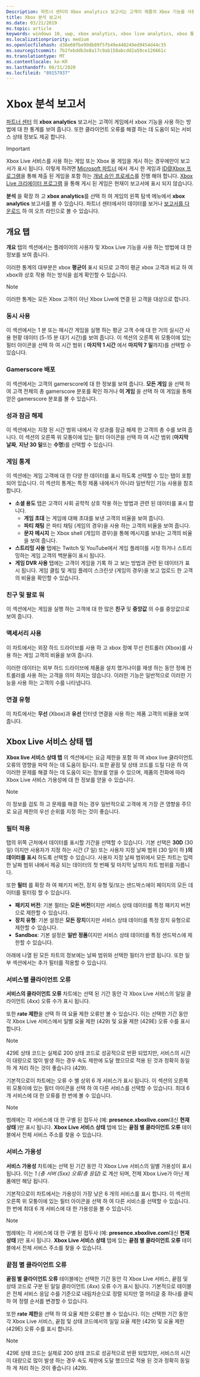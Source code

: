 ```yaml
---
Description: 파트너 센터의 Xbox analytics 보고서는 고객이 제품의 Xbox 기능을 사용 하는 방법에 대 한 통계를 보여 줍니다.
title: Xbox 분석 보고서
ms.date: 03/21/2019
ms.topic: article
keywords: windows 10, uwp, xbox analytics, xbox live analytics, xbox 통계
ms.localizationpriority: medium
ms.openlocfilehash: d38e60fbe99db09f5fb49e440249ed9454d44c35
ms.sourcegitcommit: 7b2febddb3e8a17c9ab158abcdd2a59ce126661c
ms.translationtype: MT
ms.contentlocale: ko-KR
ms.lasthandoff: 08/31/2020
ms.locfileid: "89157937"
---
```

# <a name="xbox-analytics-report"></a>Xbox 분석 보고서

[파트너 센터](https://partner.microsoft.com/dashboard) 의 **xbox analytics** 보고서는 고객이 게임에서 xbox 기능을 사용 하는 방법에 대 한 통계를 보여 줍니다. 또한 클라이언트 오류를 해결 하는 데 도움이 되는 서비스 상태 정보도 제공 합니다.

> [!IMPORTANT]
> Xbox Live 서비스를 사용 하는 게임 또는 Xbox 용 게임을 게시 하는 경우에만이 보고서가 표시 됩니다. 이렇게 하려면 [Microsoft 파트너](/gaming/xbox-live/developer-program-overview#microsoft-partners) 에서 게시 한 게임과 [ ID@Xbox 프로그램](/gaming/xbox-live/developer-program-overview#id)을 통해 제출 된 게임을 포함 하는 [개념 승인 프로세스](../gaming/concept-approval.md)를 진행 해야 합니다. [Xbox Live 크리에이터 프로그램](/gaming/xbox-live/get-started-with-creators/get-started-with-xbox-live-creators) 을 통해 게시 된 게임은 현재이 보고서에 표시 되지 않습니다.

**분석** 을 확장 하 고 **xbox analytics**를 선택 하 여 게임의 왼쪽 탐색 메뉴에서 **xbox analytics** 보고서를 볼 수 있습니다.  파트너 센터에서이 데이터를 보거나 [보고서를 다운로드](download-analytic-reports.md) 하 여 오프 라인으로 볼 수 있습니다.


## <a name="overview-tab"></a>개요 탭

**개요** 탭의 섹션에서는 플레이어의 사용자 및 Xbox Live 기능을 사용 하는 방법에 대 한 정보를 보여 줍니다.

이러한 통계의 대부분은 xbox **평균이** 표시 되므로 고객이 평균 xbox 고객과 비교 하 여 xbox와 상호 작용 하는 방식을 쉽게 확인할 수 있습니다.

> [!NOTE]
> 이러한 통계는 모든 Xbox 고객이 아닌 Xbox Live에 연결 된 고객을 대상으로 합니다.


### <a name="concurrent-usage"></a>동시 사용

이 섹션에서는 1 분 또는 매시간 게임을 실행 하는 평균 고객 수에 대 한 거의 실시간 사용 현황 데이터 (5-15 분 대기 시간)를 보여 줍니다. 이 섹션의 오른쪽 위 모퉁이에 있는 필터 아이콘을 선택 하 여 시간 범위 ( **마지막 1 시간** 에서 **마지막 7 일**까지)를 선택할 수 있습니다.


### <a name="gamerscore-distribution"></a>Gamerscore 배포

이 섹션에서는 고객의 gamerscore에 대 한 정보를 보여 줍니다. **모든 게임** 을 선택 하 여 고객 전체의 총 gamerscore 분포를 확인 하거나 **이 게임** 을 선택 하 여 게임을 통해 얻은 gamerscore 분포를 볼 수 있습니다.


### <a name="achievement-unlocks"></a>성과 잠금 해제

이 섹션에서는 지정 된 시간 범위 내에서 각 성과를 잠금 해제 한 고객의 총 수를 보여 줍니다. 이 섹션의 오른쪽 위 모퉁이에 있는 필터 아이콘을 선택 하 여 시간 범위 (**마지막 날짜**, **지난 30 일**또는 **수명**)를 선택할 수 있습니다.


### <a name="game-statistics"></a>게임 통계

이 섹션에는 게임 고객에 대 한 다양 한 데이터를 표시 하도록 선택할 수 있는 탭이 포함 되어 있습니다. 이 섹션의 통계는 특정 제품 내에서가 아니라 일반적인 기능 사용을 참조 합니다.

- **소셜 용도** 탭은 고객이 사회 공학적 상호 작용 하는 방법과 관련 된 데이터를 표시 합니다.
   - **게임 초대** 는 게임에 대해 초대를 보낸 고객의 비율을 보여 줍니다.
   - **파티 채팅** 은 파티 채팅 (게임의 경우)을 사용 하는 고객의 비율을 보여 줍니다.
   - **문자 메시지** 는 Xbox shell (게임의 경우)을 통해 메시지를 보내는 고객의 비율을 보여 줍니다.
- **스트리밍 사용** 탭에는 Twitch 및 YouTube에서 게임 플레이를 시청 하거나 스트리밍하는 게임 고객의 백분율이 표시 됩니다.
- **게임 DVR 사용** 탭에는 고객이 게임을 기록 하 고 보는 방법과 관련 된 데이터가 표시 됩니다. 게임 클립 및 게임 플레이 스크린샷 (게임의 경우)을 보고 업로드 한 고객의 비율을 확인할 수 있습니다.


### <a name="friends-and-followers"></a>친구 및 팔로 워

이 섹션에서는 게임을 실행 하는 고객에 대 한 많은 **친구** 및 **중앙값** 의 수를 중앙값으로 보여 줍니다.


### <a name="accessory-usage"></a>액세서리 사용

이 차트에서는 외장 하드 드라이브를 사용 하 고 xbox 정예 무선 컨트롤러 (Xbox)를 사용 하는 게임 고객의 비율을 보여 줍니다.

이러한 데이터는 외부 하드 드라이브에 제품을 설치 했거나이를 재생 하는 동안 정예 컨트롤러를 사용 하는 고객을 의미 하지는 않습니다. 이러한 기능은 일반적으로 이러한 기능을 사용 하는 고객의 수를 나타냅니다.


### <a name="connection-type"></a>연결 유형

이 차트에서는 **무선** (Xbox)과 **유선** 인터넷 연결을 사용 하는 제품 고객의 비율을 보여 줍니다.


## <a name="xbox-live-service-health-tab"></a>Xbox Live 서비스 상태 탭

**Xbox live 서비스 상태 탭** 의 섹션에서는 요금 제한을 포함 하 여 xbox live 클라이언트 오류의 영향을 파악 하는 데 도움이 됩니다. 또한 끝점 및 상태 코드를 드릴 다운 하 여 이러한 문제를 해결 하는 데 도움이 되는 정보를 얻을 수 있으며, 제품의 전화에 따라 Xbox Live 서비스 가용성에 대 한 정보를 얻을 수 있습니다.

> [!NOTE]
> 이 정보를 검토 하 고 문제를 해결 하는 경우 일반적으로 고객에 게 가장 큰 영향을 주므로 요금 제한의 우선 순위를 지정 하는 것이 좋습니다.


### <a name="apply-filters"></a>필터 적용

탭의 위쪽 근처에서 데이터를 표시할 기간을 선택할 수 있습니다. 기본 선택은 **30D** (30 일) 이지만 사용자가 지정 하는 시간 (7 일) 또는 사용자 지정 날짜 범위 (30 일이 하 **)의 데이터를 표시** 하도록 선택할 수 있습니다. 사용자 지정 날짜 범위에서 모든 차트는 입력 한 날짜 범위 내에서 제공 되는 데이터의 첫 번째 및 마지막 날까지 차트 범위를 자릅니다.

또한 **필터** 를 확장 하 여 패키지 버전, 장치 유형 및/또는 샌드박스에이 페이지의 모든 데이터를 필터링 할 수 있습니다.
- **패키지 버전**: 기본 필터는 **모든 버전**이지만 서비스 상태 데이터를 특정 패키지 버전으로 제한할 수 있습니다.
- **장치 유형**: 기본 설정은 **모든 장치**이지만 서비스 상태 데이터를 특정 장치 유형으로 제한할 수 있습니다.
- **Sandbox**: 기본 설정은 **일반 정품**이지만 서비스 상태 데이터를 특정 샌드박스에 제한할 수 있습니다.

아래에 나열 된 모든 차트의 정보에는 날짜 범위와 선택한 필터가 반영 됩니다. 또한 일부 섹션에서는 추가 필터를 적용할 수 있습니다.


### <a name="client-errors-by-service"></a>서비스별 클라이언트 오류

**서비스의 클라이언트 오류** 차트에는 선택 된 기간 동안 각 Xbox Live 서비스의 일일 클라이언트 (4xx) 오류 수가 표시 됩니다.

또한 **rate 제한**을 선택 하 여 요율 제한 오류만 볼 수 있습니다. 이는 선택한 기간 동안 각 Xbox Live 서비스에서 일별 요율 제한 (429) 및 요율 제한 (429E) 오류 수를 표시 합니다.

> [!NOTE]
> 429E 상태 코드는 실제로 200 상태 코드로 성공적으로 반환 되었지만, 서비스의 시간이 대량으로 많이 발생 하는 경우 속도 제한에 도달 했으므로 적용 된 것과 정확히 동일 하 게 처리 하는 것이 좋습니다 (429).

기본적으로이 차트에는 오류 수 별 상위 6 개 서비스가 표시 됩니다. 이 섹션의 오른쪽 위 모퉁이에 있는 필터 아이콘을 선택 하 여 다른 서비스를 선택할 수 있습니다. 최대 6 개 서비스에 대 한 오류를 한 번에 볼 수 있습니다.

> [!NOTE]
> 범례에는 각 서비스에 대 한 구별 된 접두사 (예: **presence.xboxlive.com**대신 **현재 상태** )만 표시 됩니다. **Xbox Live 서비스 상태** 탭에 있는 **끝점 별 클라이언트 오류** 테이블에서 전체 서비스 주소를 찾을 수 있습니다.


### <a name="service-availability"></a>서비스 가용성

**서비스 가용성** 차트에는 선택 된 기간 동안 각 Xbox Live 서비스의 일별 가용성이 표시 됩니다. 이는 *1 (총 서버 (5xx) 오류/총 응답)* 로 계산 되며, 전체 Xbox Live가 아닌 제품에만 해당 됩니다.

기본적으로이 차트에서는 가용성이 가장 낮은 6 개의 서비스를 표시 합니다. 이 섹션의 오른쪽 위 모퉁이에 있는 필터 아이콘을 선택 하 여 다른 서비스를 선택할 수 있습니다. 한 번에 최대 6 개 서비스에 대 한 가용성을 볼 수 있습니다.

> [!NOTE]
> 범례에는 각 서비스에 대 한 구별 된 접두사 (예: **presence.xboxlive.com**대신 **현재 상태** )만 표시 됩니다. **Xbox Live 서비스 상태** 탭에 있는 **끝점 별 클라이언트 오류** 테이블에서 전체 서비스 주소를 찾을 수 있습니다.


### <a name="client-errors-by-endpoint"></a>끝점 별 클라이언트 오류

**끝점 별 클라이언트 오류** 테이블에는 선택한 기간 동안 각 Xbox Live 서비스, 끝점 및 상태 코드로 구분 된 일일 클라이언트 (4xx) 오류 수가 표시 됩니다. 기본적으로 테이블은 전체 서비스 응답 수를 기준으로 내림차순으로 정렬 되지만 열 머리글 중 하나를 클릭 하 여 정렬 순서를 변경할 수 있습니다.

또한 **rate 제한**을 선택 하 여 요율 제한 오류만 볼 수 있습니다. 이는 선택한 기간 동안 각 Xbox Live 서비스, 끝점 및 상태 코드에서의 일일 요율 제한 (429) 및 요율 제한 (429E) 오류 수를 표시 합니다.

> [!NOTE]
> 429E 상태 코드는 실제로 200 상태 코드로 성공적으로 반환 되었지만, 서비스의 시간이 대량으로 많이 발생 하는 경우 속도 제한에 도달 했으므로 적용 된 것과 정확히 동일 하 게 처리 하는 것이 좋습니다 (429).










 

 